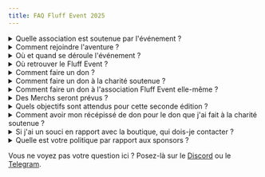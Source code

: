 ```yaml
---
title: FAQ Fluff Event 2025
---
```


<details>
<summary>Quelle association est soutenue par l'événement ?
</summary>

Du 29 avril au 02 mai, la communauté a pu voter pour l'association qu'elle souhaitait soutenir lors de l'événement 2025. L'association qui a remporté le vote n'a pas souhaité donner suite, et donc nous avons choisi la seconde finaliste pour cette édition 2025 : **En Avant Toute(s)** !

Pour en savoir plus sur cette association, rendez-vous sur leur site : [enavanttoutes.fr](https://enavanttoutes.fr/)

</details>

<details>
<summary>Comment rejoindre l'aventure ?
</summary>

Chaque année nous ouvrons un formulaire afin que les gens puissent se proposer comme candidat à l'événement. Malheureusement, tout le monde ne pourra pas être pris car nous recevons beaucoup de candidatures, mais peut-être aurez vous la chance d'être sélectionné !

</details>

<details>
<summary>Où et quand se déroule l'événement ?
</summary>

Où ? Sur **Twitch** ! Sur toutes les chaines des **participants à l'événement** !
Quand ? Du **30 mai au 1<sup>er</sup> juin 2025** !

</details>

<details>
<summary>Où retrouver le Fluff Event ?
</summary>

Nous sommes de partout ! Twitter, Discord, Telegram, Instagram...  
Tous nos réseaux sont ici : [https://linktr.ee/fluffevent](https://linktr.ee/fluffevent)
</details>

<details>
<summary>Comment faire un don ?</summary>

Lors de l'événement, il est possible de faire des dons pour soutenir l'association défendu.  
Si vous souhaitez aider l'association _Fluff Event_ qui organise l'événement, vous pouvez [faire un don sur notre page HelloAsso](https://www.helloasso.com/associations/fluff-event/formulaires/1). C'est un énorme soutient pour toute l'équipe.

</details>

<details>
<summary>Comment faire un don à la charité soutenue ?</summary>

Il faudra attendre le **week-end de l'événement**, pour ensuite faire un don sur le Stream d'un des Streamers de l'évent.
Le lien de notre Streamlabs Chartity sera partagé ici lorsque l'événement prendra lieu !

</details>

<details>
<summary>Comment faire un don à l'association Fluff Event elle-même ?</summary>

Si vous souhaitez soutenir **notre propre association** (car, comme toute association, nous avons des frais de fonctionnement, paiement de l'assurance, hébergement de notre site web, ...) vous pouvez faire un [don en cliquant ici](https://www.helloasso.com/associations/fluff-event/formulaires/1).

</details>

<details>
<summary>Des Merchs seront prévus ?</summary>

Beaucoup ! Et comme l'an dernier, nous garantissons un montant reversé à la charité soutenue pour chaque goodies acheté. N'hésitez pas à vous prendre en photo avec après l'événement, et à nous tagguer sur nos [réseaux sociaux](https://linktr.ee/fluffevent) !

</details>

<details>
<summary>Quels objectifs sont attendus pour cette seconde édition ?</summary>

Nous avons eu l'immense honneur de pouvoir réunir **22 079 €** en **54h de live** marathon, avec une **trentaine de participants** l'an dernier.
Cette année, nous espérons faire mieux sur tous les aspects, mais seul notre travail et votre investissement répondrons à cette question ! =)

</details>

<details>
<summary>Comment avoir mon récépissé de don pour le don que j'ai fait à la charité soutenue ?</summary>

Vous pourrez contacter la charité soutenue à ce sujet directement par mail ! Nous donnerons plus d'information ici lorsque l'association aura été choisie.

</details>

<details>
<summary>Si j'ai un souci en rapport avec la boutique, qui dois-je contacter ?</summary>

Par mail, à [shop@fluffevent.fr](mailto:shop@fluffevent.fr), ou encore sur notre [Discord](https://discord.com/invite/rAesnJHuPe) en générant un ticket !

</details>

<details>
<summary>Quelle est votre politique par rapport aux sponsors ?</summary>

L'événement a fait **voter la communauté** à ce sujet, et la majorité des personnes exprimées sont **d'accord** pour qu'il y ait un sponsor au Fluff Event, à la condition que ce sponsor soit aussi **irréprochable que possible éthiquement** et que le **chèque soit reversé à la charité soutenue**.

</details>

Vous ne voyez pas votre question ici ? Posez-là sur le [Discord](https://discord.gg/rAesnJHuPe) ou le [Telegram](https://t.me/FluffEvent).
